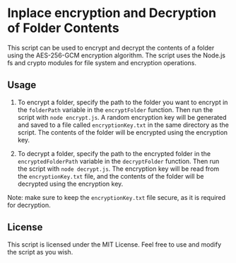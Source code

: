 # Inplace encryption and Decryption of Folder Contents

This script can be used to encrypt and decrypt the contents of a folder using the AES-256-GCM encryption algorithm.
The script uses the Node.js fs and crypto modules for file system and encryption operations.

## Usage

1. To encrypt a folder, specify the path to the folder you want to encrypt in the `folderPath` variable in the `encryptFolder` function. Then run the script with `node encrypt.js`.
A random encryption key will be generated and saved to a file called `encryptionKey.txt` in the same directory as the script. The contents of the folder will be encrypted using the encryption key.

2. To decrypt a folder, specify the path to the encrypted folder in the `encryptedFolderPath` variable in the `decryptFolder` function. Then run the script with `node decrypt.js`. The encryption key will be read from the `encryptionKey.txt` file, and the contents of the folder will be decrypted using the encryption key.

Note: make sure to keep the `encryptionKey.txt` file secure, as it is required for decryption.

## License

This script is licensed under the MIT License. Feel free to use and modify the script as you wish.



